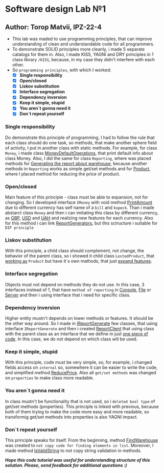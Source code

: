 # Software design Lab №1 
## Author: Torop Matvii, IPZ-22-4

- This lab was maded to use programming principles, that can improve understanding of clean and understandable code for all programmers.
- To demonstrate SOLID principles more cleanly, i made 5 separate catalogs for them in. Also, I made KISS, YAGNI and DRY principles in 1 class library `/KISS`, because, in my case they didn't interfere with each other.
- So `programming principles`, with which I worked:
  - [x] **Single responsibility**
  - [x] **Open/closed**
  - [x] **Liskov substitution**
  - [x] **Interface segregation**
  - [x] **Dependency inversion**
  - [x] **Keep it simple, stupid**
  - [x] **You aren`t gonna need it**
  - [x] **Don`t repeat yourself**
### Single responsibility
Do demonstrate this principle of programming, I had to follow the rule that each class should do one task, so methods, that make another sphere field of activity, I put in another class with static methods. For example, for class `Money`, i made class [MoneyDefaultOperations](./Single%20Resposibility/MoneyDefaultOperations.cs#L11-L14), that print default info about class Money. Also, I did the same for class `Reporting`, where was placed methods for [Generating the report about warehouse](./Single%20Resposibility/ReportingManager.cs#L11), because another methods in `Reporting` works as simple get/set methods and for [Product](./Single%20Responsibility/ProductDefaultOperations.cs#L15), where I placed method for reducing the price of product.
### Open/closed
Main feature of this principle - class must be able to expansion, not for changing. So I developed interface `IMoney` with void method [PrintAmount](./OpenClosed/Money.cs#L5) due to different currency has self name of a `bill` and `kopeck`. Than i made abstarct class `Money` and then i can imitating this class by different currency, as [GBP](./OpenClosed/MoneyGBP.cs), [USD](./OpenClosed/MoneyUSD.cs) and [UAH](./OpenClosed/MoneyUAH.cs) and realizing new features for each currency. Also for this method i can link [ReportGenerators](./OpenClosed/IReportGenerate.cs#L9-L48), but this sctructure i suitable for `DIP principle`
### Liskov substitution
With this principle, a child class should complement, not change, the behavior of the parent class, so i showed it child class `LostedProduct`, that [working as](./LiskovSP/LostedProduct.cs) `Product` but have it`s own mathods, that just [expand features](./LiskovSP/LostedProduct.cs#L13-L22). 
### Interface segregation
Objects must not depend on methods they do not use. In this case, 3 interfaces instead of 1, that have `method of reporting` in [Console](./InterfaceSP/IReportConsole), [File](./InterfaceSP/IReportFile) or [Server](./InterfaceSP/IReportServer) and then i using interface that i need for specific class. 
### Dependency inversion
Higher entity mustn't depends on lower methods or features. It should be the other way around. So I made in [IReportGenerate](./DependencyIP/IReportGenerate.cs) few classes, that using interface `IReportGenerate` and then i created [ReportClient](./DependencyIP/IReportGenerate.cs#L50-L63) that using class with the parent class as an interface that we define in just [one piece of code](./DependencyIP/Reporting.cs#L73-L77). In this case, we do not depend on which class will be used.
### Keep it simple, stupid
With this principle, code must be very simple, so, for example, i changed fields access on `internal` so, somewhere it can be easier to write the code, and simplified method [ReducePrice](./KISS/Product.cs#L82-L100). Also all `get/set methods` was changed on `properties` to make class more readable.
### You aren`t gonna need it
In class mustn't be functionality that is not used, so i `deleted bool type` of get/set methods (properties). This principle is linked with previous, because both of them trying to make the code more easy and more readable, so transformig get/set methods into properties is also YAGNI impact.  
### Don`t repeat yourself
This principle speaks for itself. From the beginning, method [FindWarehouse](./KISS/Reporting.cs#L52-L55) was created to `not copy code for finding elements in list`. Moreover, I made method [IsValidString](./KISS/Product.cs#L25-L28) to not copy string validation in methods.

**_Hope this code tutorial was useful for understanding structure of this solution. Please, send feedback for additional questions :)_**
